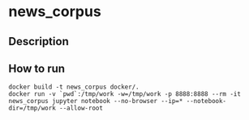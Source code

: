 # news_corpus

## Description



## How to run

```
docker build -t news_corpus docker/.
docker run -v `pwd`:/tmp/work -w=/tmp/work -p 8888:8888 --rm -it news_corpus jupyter notebook --no-browser --ip=* --notebook-dir=/tmp/work --allow-root
```

